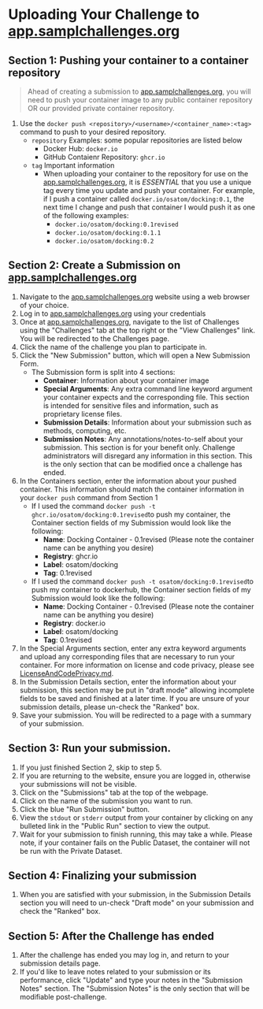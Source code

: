 # Uploading Your Challenge to [app.samplchallenges.org](https://app.samplchallenges.org/)

## Section 1: Pushing your container to a container repository
> Ahead of creating a submission to [app.samplchallenges.org](https://app.samplchallenges.org/), you will need to push your container image to any public container repository OR our provided private container repository. 
1. Use the `docker push <repository>/<username>/<container_name>:<tag>` command to push to your desired repository.
   * `repository` Examples: some popular repositories are listed below
     * Docker Hub: `docker.io`
     * GitHub Contaienr Repository: `ghcr.io`
   * `tag` Important information
     * When uploading your container to the repository for use on the [app.samplchallenges.org](https://app.samplchallenges.org/), it is *ESSENTIAL* that you use a unique tag every time you update and push your container. For example, if I push a container called `docker.io/osatom/docking:0.1`, the next time I change and push that container I would push it as one of the following examples:
        * `docker.io/osatom/docking:0.1revised`
        * `docker.io/osatom/docking:0.1.1`
        * `docker.io/osatom/docking:0.2`

## Section 2: Create a Submission on [app.samplchallenges.org](https://app.samplchallenges.org/)
1. Navigate to the [app.samplchallenges.org](https://app.samplchallenges.org/) website using a web browser of your choice.
2. Log in to [app.samplchallenges.org](https://app.samplchallenges.org/) using your credentials
3. Once at [app.samplchallenges.org](https://app.samplchallenges.org/), navigate to the list of Challenges using the "Challenges" tab at the top right or the "View Challenges" link. You will be redirected to the Challenges page. 
4. Click the name of the challenge you plan to participate in.
5. Click the "New Submission" button, which will open a New Submission Form. 
   * The Submission form is split into 4 sections: 
     * **Container**: Information about your container image
     * **Special Arguments**: Any extra command line keyword argument your container expects and the corresponding file. This section is intended for sensitive files and information, such as proprietary license files. 
     * **Submission Details**: Information about your submission such as methods, computing, etc.  
     * **Submission Notes**: Any annotations/notes-to-self about your submission. This section is for your benefit only. Challenge administrators will disregard any information in this section. This is the only section that can be modified once a challenge has ended.
7. In the Containers section, enter the information about your pushed container. This information should match the container information in your `docker push` command from Section 1
   * If I used the command `docker push -t ghcr.io/osatom/docking:0.1revised`to push my container, the Container section fields of my Submission would look like the following:
      * **Name**: Docking Container - 0.1revised (Please note the container name can be anything you desire)
      * **Registry**: ghcr.io
      * **Label**: osatom/docking
      * **Tag**: 0.1revised
   * If I used the command `docker push -t osatom/docking:0.1revised`to push my container to dockerhub, the Container section fields of my Submission would look like the following:
      * **Name**: Docking Container - 0.1revised (Please note the container name can be anything you desire)
      * **Registry**: docker.io
      * **Label**: osatom/docking
      * **Tag**: 0.1revised
9. In the Special Arguments section, enter any extra keyword arguments and upload any corresponding files that are necessary to run your container. For more information on license and code privacy, please see [LicenseAndCodePrivacy.md](https://github.com/samplchallenges/SAMPL-containers/blob/main/tutorials/LicenseAndCodePrivacy.md).
10. In the Submission Details section, enter the information about your submission, this section may be put in "draft mode" allowing incomplete fields to be saved and finished at a later time. If you are unsure of your submission details, please un-check the "Ranked" box. 
12. Save your submission. You will be redirected to a page with a summary of your submission.

## Section 3: Run your submission.
1. If you just finished Section 2, skip to step 5.
2. If you are returning to the website, ensure you are logged in, otherwise your submissions will not be visible.
3. Click on the "Submissions" tab at the top of the webpage.
4. Click on the name of the submission you want to run.
5. Click the blue "Run Submission" button. 
6. View the `stdout` or `stderr` output from your container by clicking on any bulleted link in the "Public Run" section to view the output.
7. Wait for your submission to finish running, this may take a while. Please note, if your container fails on the Public Dataset, the container will not be run with the Private Dataset.

## Section 4: Finalizing your submission
1. When you are satisfied with your submission, in the Submission Details section you will need to un-check "Draft mode" on your submission and check the "Ranked" box.

## Section 5: After the Challenge has ended
1. After the challenge has ended you may log in, and return to your submission details page.
2. If you'd like to leave notes related to your submission or its performance, click "Update" and type your notes in the "Submission Notes" section. The "Submission Notes" is the only section that will be modifiable post-challenge.



